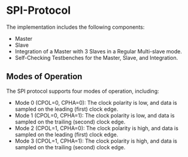 # SPI-Protocol

The implementation includes the following components:

- Master
- Slave
- Integration of a Master with 3 Slaves in a Regular Multi-slave mode.
- Self-Checking Testbenches for the Master, Slave, and Integration.

## Modes of Operation

The SPI protocol supports four modes of operation, including:

- Mode 0 (CPOL=0, CPHA=0): The clock polarity is low, and data is sampled on the leading (first) clock edge.
- Mode 1 (CPOL=0, CPHA=1): The clock polarity is low, and data is sampled on the trailing (second) clock edge.
- Mode 2 (CPOL=1, CPHA=0): The clock polarity is high, and data is sampled on the leading (first) clock edge.
- Mode 3 (CPOL=1, CPHA=1): The clock polarity is high, and data is sampled on the trailing (second) clock edge.


